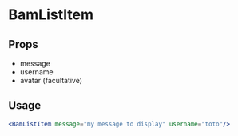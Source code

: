 
# BamListItem

## Props
* message
* username
* avatar (facultative)

## Usage

```jsx
<BamListItem message="my message to display" username="toto"/>
```